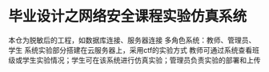 # 毕业设计之网络安全课程实验仿真系统
本仓为脱敏后的工程，如数据库连接、服务器连接
多角色系统：教师、管理员、学生
系统实验部分搭建在云服务器上，采用ctf的实验方式
教师可通过系统查看班级或学生实验情况；学生可在该系统进行仿真实验；管理员负责实验的部署和上传
